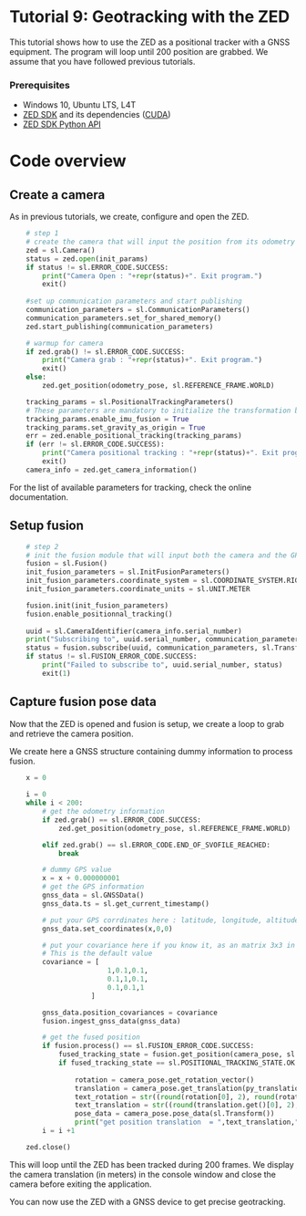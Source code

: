 # Tutorial 9: Geotracking with the ZED

This tutorial shows how to use the ZED as a positional tracker with a GNSS equipment. The program will loop until 200 position are grabbed.
We assume that you have followed previous tutorials.

### Prerequisites

- Windows 10, Ubuntu LTS, L4T
- [ZED SDK](https://www.stereolabs.com/developers/) and its dependencies ([CUDA](https://developer.nvidia.com/cuda-downloads))
- [ZED SDK Python API](https://www.stereolabs.com/docs/app-development/python/install/)

# Code overview
## Create a camera

As in previous tutorials, we create, configure and open the ZED. 

```python
    # step 1
    # create the camera that will input the position from its odometry
    zed = sl.Camera()
    status = zed.open(init_params)
    if status != sl.ERROR_CODE.SUCCESS:
        print("Camera Open : "+repr(status)+". Exit program.")
        exit()
    
    #set up communication parameters and start publishing
    communication_parameters = sl.CommunicationParameters()
    communication_parameters.set_for_shared_memory()
    zed.start_publishing(communication_parameters)

    # warmup for camera 
    if zed.grab() != sl.ERROR_CODE.SUCCESS:
        print("Camera grab : "+repr(status)+". Exit program.")
        exit()
    else:
        zed.get_position(odometry_pose, sl.REFERENCE_FRAME.WORLD)

    tracking_params = sl.PositionalTrackingParameters()
    # These parameters are mandatory to initialize the transformation between GNSS and ZED reference frames.
    tracking_params.enable_imu_fusion = True
    tracking_params.set_gravity_as_origin = True
    err = zed.enable_positional_tracking(tracking_params)
    if (err != sl.ERROR_CODE.SUCCESS):
        print("Camera positional tracking : "+repr(status)+". Exit program.")
        exit()
    camera_info = zed.get_camera_information()

```
For the list of available parameters for tracking, check the online documentation.

## Setup fusion 
```python
    # step 2
    # init the fusion module that will input both the camera and the GPS
    fusion = sl.Fusion()
    init_fusion_parameters = sl.InitFusionParameters()
    init_fusion_parameters.coordinate_system = sl.COORDINATE_SYSTEM.RIGHT_HANDED_Y_UP
    init_fusion_parameters.coordinate_units = sl.UNIT.METER

    fusion.init(init_fusion_parameters)
    fusion.enable_positionnal_tracking()
    
    uuid = sl.CameraIdentifier(camera_info.serial_number)
    print("Subscribing to", uuid.serial_number, communication_parameters.comm_type) #Subscribe fusion to camera
    status = fusion.subscribe(uuid, communication_parameters, sl.Transform(0,0,0))
    if status != sl.FUSION_ERROR_CODE.SUCCESS:
        print("Failed to subscribe to", uuid.serial_number, status)
        exit(1)
```

## Capture fusion pose data

Now that the ZED is opened and fusion is setup, we create a loop to grab and retrieve the camera position.

We create here a GNSS structure containing dummy information to process fusion. 

```python
    x = 0
    
    i = 0
    while i < 200:
        # get the odometry information
        if zed.grab() == sl.ERROR_CODE.SUCCESS:
            zed.get_position(odometry_pose, sl.REFERENCE_FRAME.WORLD)

        elif zed.grab() == sl.ERROR_CODE.END_OF_SVOFILE_REACHED:
            break

        # dummy GPS value
        x = x + 0.000000001
        # get the GPS information
        gnss_data = sl.GNSSData()
        gnss_data.ts = sl.get_current_timestamp()

        # put your GPS corrdinates here : latitude, longitude, altitude
        gnss_data.set_coordinates(x,0,0)

        # put your covariance here if you know it, as an matrix 3x3 in a line
        # This is the default value
        covariance = [  
                        1,0.1,0.1,
                        0.1,1,0.1,
                        0.1,0.1,1
                    ]

        gnss_data.position_covariances = covariance
        fusion.ingest_gnss_data(gnss_data)

        # get the fused position
        if fusion.process() == sl.FUSION_ERROR_CODE.SUCCESS:
            fused_tracking_state = fusion.get_position(camera_pose, sl.REFERENCE_FRAME.WORLD)
            if fused_tracking_state == sl.POSITIONAL_TRACKING_STATE.OK:
                
                rotation = camera_pose.get_rotation_vector()
                translation = camera_pose.get_translation(py_translation)
                text_rotation = str((round(rotation[0], 2), round(rotation[1], 2), round(rotation[2], 2)))
                text_translation = str((round(translation.get()[0], 2), round(translation.get()[1], 2), round(translation.get()[2], 2)))
                pose_data = camera_pose.pose_data(sl.Transform())
                print("get position translation  = ",text_translation,", rotation_message = ",text_rotation)
        i = i +1

    zed.close()
```

This will loop until the ZED has been tracked during 200 frames. We display the camera translation (in meters) in the console window and close the camera before exiting the application.

You can now use the ZED with a GNSS device to get precise geotracking. 

